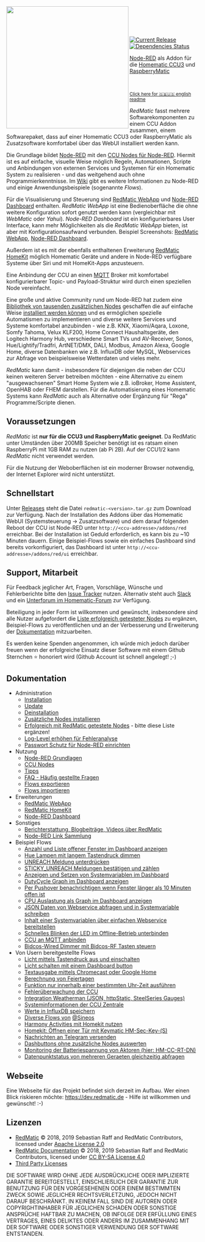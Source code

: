 <img width="320px" src="assets/logo-w-400.png" align="left"/>

<br><br><br>

[![Current Release](https://img.shields.io/github/release/HM-RedMatic/RedMatic.svg?colorB=4cc61e)](https://github.com/HM-RedMatic/RedMatic/releases/latest)
[![Dependencies Status](https://img.shields.io/librariesio/github/HM-RedMatic/RedMatic.svg)](https://david-dm.org/HM-RedMatic/redmatic)

[Node-RED](https://nodered.org/about/) als Addon für die 
[Homematic CCU3](https://www.eq-3.de/produkte/homematic/zentralen-und-gateways/smart-home-zentrale-ccu3.html) und 
[RaspberryMatic](https://github.com/jens-maus/RaspberryMatic)

<br>

<sub>[Click here for 🇬🇧🇺🇸 english readme](README.en.md)</sub>

_RedMatic_ fasst mehrere Softwarekomponenten zu einem CCU Addon zusammen, einem Softwarepaket, dass auf einer Homematic 
CCU3 oder RaspberryMatic als Zusatzsoftware komfortabel über das WebUI installiert werden kann.

Die Grundlage bildet [Node-RED](https://nodered.org/about/) mit den 
[CCU Nodes für Node-RED](https://github.com/HM-RedMatic/node-red-contrib-ccu). Hiermit ist es auf einfache, visuelle 
Weise möglich Regeln, Automationen, Scripte und Anbindungen von externen Services und Systemen für ein Homematic System 
zu realisieren - und das weitgehend auch ohne Programmierkenntnisse. Im 
[Wiki](https://github.com/HM-RedMatic/RedMatic/wiki) gibt es weitere Informationen zu Node-RED und einige 
Anwendungsbeispiele (sogenannte _Flows_).

Für die Visualisierung und Steuerung sind [RedMatic WebApp](https://github.com/HM-RedMatic/RedMatic-WebApp) und 
[Node-RED Dashboard](https://github.com/node-red/node-red-dashboard) enthalten. _RedMatic WebApp_ ist eine
Bedienoberfläche die ohne weitere Konfiguration sofort genutzt werden kann (vergleichbar mit _WebMatic_ oder _Yahui_).
_Node-RED Dashboard_ ist ein konfigurierbares User Interface, kann mehr Möglichkeiten als die _RedMatic WebApp_ bieten, 
ist aber mit Konfigurationsaufwand verbunden. 
Beispiel Screenshots: [RedMatic WebApp](https://github.com/HM-RedMatic/RedMatic/wiki/Webapp), 
[Node-RED Dashboard](https://github.com/HM-RedMatic/RedMatic/wiki/Dashboard-Screenshots).

Außerdem ist es mit der ebenfalls enthaltenen Erweiterung 
[RedMatic HomeKit](https://github.com/HM-RedMatic/RedMatic/wiki/Homekit) möglich Homematic Geräte und andere in Node-RED 
verfügbare Systeme über Siri und mit HomeKit-Apps anzusteuern.

Eine Anbindung der CCU an einen [MQTT](https://github.com/HM-RedMatic/RedMatic/wiki/Flow-MQTT) Broker mit komfortabel 
konfigurierbarer Topic- und Payload-Struktur wird durch einen speziellen Node vereinfacht.

Eine große und aktive Community rund um Node-RED hat zudem eine 
[Bibliothek von tausenden zusätzlichen Nodes](https://flows.nodered.org/?type=node&num_pages=1) geschaffen die auf 
einfache Weise [installiert werden können](https://github.com/HM-RedMatic/RedMatic/wiki/Node-Installation) und es 
ermöglichen spezielle Automatismen zu implementieren und diverse weitere Services und Systeme komfortabel anzubinden - 
wie z.B. KNX, Xiaomi/Aqara, Loxone, Somfy Tahoma, Velux KLF200, Home Connect Haushaltsgeräte, den Logitech Harmony Hub, verschiedene Smart TVs und AV-Receiver, Sonos, Hue/Lightify/Tradfri, ArtNET/DMX, DALI, Modbus, Amazon Alexa, Google Home, diverse Datenbanken wie z.B. InfluxDB 
oder MySQL, Webservices zur Abfrage von beispielsweise Wetterdaten und vieles mehr.

_RedMatic_ kann damit - insbesondere für diejenigen die neben der CCU keinen weiteren Server betreiben möchten - eine 
Alternative zu einem "ausgewachsenen" Smart Home System wie z.B. ioBroker, Home Assistent, OpenHAB oder FHEM darstellen. 
Für die Automatisierung eines Homematic Systems kann _RedMatic_ auch als Alternative oder Ergänzung für "Rega" 
Programme/Scripte dienen. 


## Voraussetzungen

_RedMatic_ ist __nur für die CCU3 und RaspberryMatic geeignet__. Da RedMatic unter Umständen über 200MB Speicher 
benötigt ist es ratsam einen RaspberryPi mit 1GB RAM zu nutzen (ab Pi 2B). Auf der CCU1/2 kann _RedMatic_ nicht 
verwendet werden.

Für die Nutzung der Weboberflächen ist ein moderner Browser notwendig, der Internet Explorer wird nicht unterstützt.


## Schnellstart

Unter [Releases](https://github.com/HM-RedMatic/RedMatic/releases/latest) steht die Datei `redmatic-<version>.tar.gz` 
zum Download zur Verfügung. Nach der Installation des Addons über das Homematic WebUI (Systemsteuerung -> 
Zusatzsoftware) und dem darauf folgenden Reboot der CCU ist Node-RED unter `http://<ccu-addresse>/addons/red` 
erreichbar. Bei der Installation ist Geduld erforderlich, es kann bis zu ~10 Minuten dauern. Einige Beispiel-Flows sowie
ein einfaches Dashboard sind bereits vorkonfiguriert, das Dashboard ist unter `http://<ccu-addresse>/addons/red/ui` 
erreichbar.


## Support, Mitarbeit

Für Feedback jeglicher Art, Fragen, Vorschläge, Wünsche und Fehlerberichte bitte den 
[Issue Tracker](https://github.com/HM-RedMatic/RedMatic/issues) nutzen. Alternativ steht auch 
[Slack](https://join.slack.com/t/homematicuser/shared_invite/enQtNDgyNDM2OTkyMDA2LWY1YjY0NTE0NmY0OWM3YWUzMzAzMTgxYmRjMTMyOWE3NjkxNDdlMDY5ZjlhYzM5Nzg2N2U2YjdmNzNlYWNhNTU) 
und ein [Unterforum im Homematic-Forum](https://homematic-forum.de/forum/viewforum.php?f=77) zur Verfügung. 

Beteiligung in jeder Form ist willkommen und gewünscht, insbesondere sind alle Nutzer aufgefordert die [Liste erfolgreich getesteter Nodes](https://github.com/HM-RedMatic/RedMatic/wiki/Erfolgreich-getestete-Nodes) zu ergänzen, Beispiel-Flows zu veröffentlichen und an der Verbesserung und Erweiterung der [Dokumentation](https://github.com/HM-RedMatic/RedMatic/wiki) mitzuarbeiten.

Es werden keine Spenden angenommen, ich würde mich jedoch darüber freuen wenn der erfolgreiche Einsatz dieser Software mit einem Github Sternchen ⭐️ honoriert wird (Github Account ist schnell angelegt! ;-)


## Dokumentation

* Administration
  * [Installation](https://github.com/HM-RedMatic/RedMatic/wiki/Installation)
  * [Update](https://github.com/HM-RedMatic/RedMatic/wiki/Update)
  * [Deinstallation](https://github.com/HM-RedMatic/RedMatic/wiki/Deinstallation)
  * [Zusätzliche Nodes installieren](https://github.com/HM-RedMatic/RedMatic/wiki/Node-Installation)
  * [Erfolgreich mit RedMatic getestete Nodes](https://github.com/HM-RedMatic/RedMatic/wiki/Erfolgreich-getestete-Nodes) - bitte diese Liste ergänzen!
  * [Log-Level erhöhen für Fehleranalyse](https://github.com/HM-RedMatic/RedMatic/wiki/Loglevel)
  * [Passwort Schutz für Node-RED einrichten](https://github.com/HM-RedMatic/RedMatic/wiki/Passwort)
* Nutzung
  * [Node-RED Grundlagen](https://github.com/HM-RedMatic/RedMatic/wiki/Node-RED)
  * [CCU Nodes](https://github.com/HM-RedMatic/RedMatic/wiki/CCU-Nodes)
  * [Tipps](https://github.com/HM-RedMatic/RedMatic/wiki/Tipps)
  * [FAQ - Häufig gestellte Fragen](https://github.com/HM-RedMatic/RedMatic/wiki/Faq)
  * [Flows exportieren](https://github.com/HM-RedMatic/RedMatic/wiki/Flow-Export)
  * [Flows importieren](https://github.com/HM-RedMatic/RedMatic/wiki/Flow-Import)
* Erweiterungen
  * [RedMatic WebApp](https://github.com/HM-RedMatic/RedMatic/wiki/Webapp)
  * [RedMatic HomeKit](https://github.com/HM-RedMatic/RedMatic/wiki/Homekit)
  * [Node-RED Dashboard](https://github.com/HM-RedMatic/RedMatic/wiki/Dashboard-Screenshots)
* Sonstiges
  * [Berichterstattung, Blogbeiträge, Videos über RedMatic](https://github.com/HM-RedMatic/RedMatic/wiki/Berichterstattung)
  * [Node-RED Link Sammlung](https://github.com/HM-RedMatic/RedMatic/wiki/Links)
* Beispiel Flows
  * [Anzahl und Liste offener Fenster im Dashboard anzeigen](https://github.com/HM-RedMatic/RedMatic/wiki/Flow-Windows)
  * [Hue Lampen mit langem Tastendruck dimmen](https://github.com/HM-RedMatic/RedMatic/wiki/Flow-Hue)
  * [UNREACH Meldung unterdrücken](https://github.com/HM-RedMatic/RedMatic/wiki/Flow-Unreach)
  * [STICKY_UNREACH Meldungen bestätigen und zählen](https://github.com/HM-RedMatic/RedMatic/wiki/Flow-Sticky)
  * [Anzeigen und Setzen von Systemvariablen im Dashboard](https://github.com/HM-RedMatic/RedMatic/wiki/Flow-Sysvar-Dashboard)
  * [DutyCycle Graph im Dashboard anzeigen](https://github.com/HM-RedMatic/RedMatic/wiki/Flow-DutyCycle)
  * [Per Pushover benachrichtigen wenn Fenster länger als 10 Minuten offen ist](https://github.com/HM-RedMatic/RedMatic/wiki/Flow-Window-Pushover)
  * [CPU Auslastung als Graph im Dashboard anzeigen](https://github.com/HM-RedMatic/RedMatic/wiki/Flow-CPU-Usage)
  * [JSON Daten von Webservice abfragen und in Systemvariable schreiben](https://github.com/HM-RedMatic/RedMatic/wiki/Flow-HTTP-Client)
  * [Inhalt einer Systemvariablen über einfachen Webservice bereitstellen](https://github.com/HM-RedMatic/RedMatic/wiki/Flow-HTTP-Server)
  * [Schnelles Blinken der LED im Offline-Betrieb unterbinden](https://github.com/HM-RedMatic/RedMatic/wiki/Flow-Offline-LED)
  * [CCU an MQTT anbinden](https://github.com/HM-RedMatic/RedMatic/wiki/Flow-MQTT)
  * [Bidcos-Wired Dimmer mit Bidcos-RF Tasten steuern](https://github.com/HM-RedMatic/RedMatic/wiki/Flow-Wired-Dimmer)
* Von Usern bereitgestellte Flows
  * [Licht mittels Tastendruck aus und einschalten](https://github.com/HM-RedMatic/RedMatic/wiki/Flow-simple-toggle-light)
  * [Licht schalten mit einem Dashboard button](https://github.com/HM-RedMatic/RedMatic/wiki/combine-logic-node-for-toggle-state)
  * [Textausgabe mittels Chromecast oder Google Home](https://github.com/HM-RedMatic/RedMatic/wiki/Flow-speak-text-on-Google)
  * [Berechnung von Feiertagen](https://github.com/HM-RedMatic/RedMatic/wiki/Flow-to-calculate-german-holidays)
  * [Funktion nur innerhalb einer bestimmten Uhr-Zeit ausführen](https://github.com/HM-RedMatic/RedMatic/wiki/Flow-within-time)
  * [Fehlerüberwachung der CCU](https://github.com/HM-RedMatic/RedMatic/wiki/Flow-Syslog)
  * [Integration Weatherman (JSON, httpStatic, SteelSeries Gauges)](https://github.com/Sineos/node-red-contrib-weatherman/blob/master/README_DE.md)
  * [Systeminformationen der CCU Zentrale](https://github.com/Sineos/redmatic-flow-sysinfo/blob/master/README_DE.md)
  * [Werte in InfluxDB speichern](https://github.com/HM-RedMatic/RedMatic/wiki/Flow-Influx)
  * [Diverse Flows von](https://github.com/Sineos/redmatic-flow-misc) [@Sineos](https://github.com/Sineos/)
  * [Harmony Activities mit Homekit nutzen](https://github.com/HM-RedMatic/RedMatic/wiki/Harmony-Activities-mit-Homekit-nutzen)
  * [Homekit: Öffnen einer Tür mit Keymatic HM-Sec-Key-(S)](https://github.com/HM-RedMatic/RedMatic/wiki/Open-Workaround-für-HM-Sec-Key)
  * [Nachrichten an Telegram versenden](https://github.com/HM-RedMatic/RedMatic/wiki/Nachrichten-an-Telegram-versenden)
  * [Dashbuttons ohne zusätzliche Nodes auswerten](https://github.com/holgerimbery/redmatic_flows/blob/master/dashbutton_auswerten/README.md)
  * [Monitoring der Batteriespannung von Aktoren (hier: HM-CC-RT-DN)](https://github.com/holgerimbery/redmatic_flows/blob/master/battery_monitoring/README.md)
  * [Datenpunktstatus von mehreren Geraeten gleichzeitig abfragen](https://github.com/HM-RedMatic/RedMatic/wiki/flow-geraete-abfragen)


## Webseite

Eine Webseite für das Projekt befindet sich derzeit im Aufbau. Wer einen Blick riskieren möchte: 
https://dev.redmatic.de - Hilfe ist willkommen und gewünscht! :-)


## Lizenzen

* [RedMatic](https://github.com/HM-RedMatic/RedMatic) © 2018, 2019 Sebastian Raff and RedMatic Contributors, licensed under [Apache License 2.0](LICENSE)
* [RedMatic Documentation](https://github.com/HM-RedMatic/RedMatic/wiki) © 2018, 2019 Sebastian Raff and RedMatic Contributors, licensed under [CC BY-SA License 4.0](https://creativecommons.org/licenses/by-sa/4.0/)
* [Third Party Licenses](LICENSES.md)

DIE SOFTWARE WIRD OHNE JEDE AUSDRÜCKLICHE ODER IMPLIZIERTE GARANTIE BEREITGESTELLT, EINSCHLIEẞLICH DER GARANTIE ZUR 
BENUTZUNG FÜR DEN VORGESEHENEN ODER EINEM BESTIMMTEN ZWECK SOWIE JEGLICHER RECHTSVERLETZUNG, JEDOCH NICHT DARAUF 
BESCHRÄNKT. IN KEINEM FALL SIND DIE AUTOREN ODER COPYRIGHTINHABER FÜR JEGLICHEN SCHADEN ODER SONSTIGE ANSPRÜCHE HAFTBAR
ZU MACHEN, OB INFOLGE DER ERFÜLLUNG EINES VERTRAGES, EINES DELIKTES ODER ANDERS IM ZUSAMMENHANG MIT DER SOFTWARE ODER 
SONSTIGER VERWENDUNG DER SOFTWARE ENTSTANDEN.
